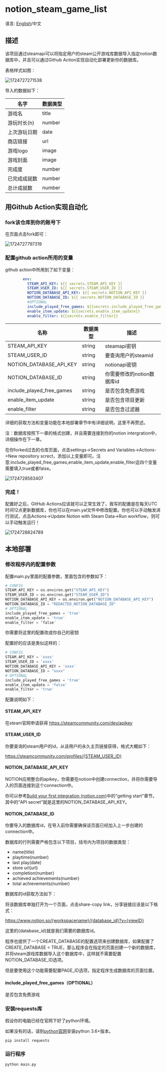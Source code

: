 # notion_steam_game_list

语言: [English](./README.md)/中文

## 描述

该项目通过steamapi可以将指定用户的steam公开游戏库数据导入指定notion数据库中，并且可以通过Github Action实现自动化部署更新你的数据库。

表格样式如图：

![1724727271538](./image/README_zh_cn/1724727271538.png)

导入的数据如下：

| 名字         | 数据类型 |
| ------------ | -------- |
| 游戏名       | title    |
| 游玩时长(h)  | number   |
| 上次游玩日期 | date     |
| 商店链接     | url      |
| 游戏logo     | image    |
| 游戏封面     | image    |
| 完成度       | number   |
| 已完成成就数 | number   |
| 总计成就数   | number   |

## 用Github Action实现自动化

### fork该仓库到你的账号下

在页面点击fork即可：

![1724727797319](./image/README_zh_cn/1724727797319.png)

### 配置github action所用的变量

github action中所用到了如下变量：

```yaml
        env:
          STEAM_API_KEY: ${{ secrets.STEAM_API_KEY }}
          STEAM_USER_ID: ${{ secrets.STEAM_USER_ID }}
          NOTION_DATABASE_API_KEY: ${{ secrets.NOTION_API_KEY }}
          NOTION_DATABASE_ID: ${{ secrets.NOTION_DATABASE_ID }}
          #OPTIONAL
          include_played_free_games: ${{secrets.include_played_free_games}}
          enable_item_update: ${{secrets.enable_item_update}}
          enable_filter: ${{secrets.enable_filter}}
```

| 名称                      | 数据类型 | 描述                       |
| ------------------------- | -------- | -------------------------- |
| STEAM_API_KEY             | string   | steamapi密钥               |
| STEAM_USER_ID             | string   | 要查询用户的steamid        |
| NOTION_DATABASE_API_KEY   | string   | notionapi密钥              |
| NOTION_DATABASE_ID        | string   | 你需要修改的notion数据库id |
| include_played_free_games | string   | 是否包含免费游戏           |
| enable_item_update        | string   | 是否包含项目更新           |
| enable_filter             | string   | 是否包含过滤器             |

详细的获取方法和变量功能在本地部署章节中有详细说明，这里不再赘述。

注：数据库按照下一章的格式创建，并且需要连接到你的notion intergration中，详细操作在下一章。

在你forked过去的仓库页面，点击settings->Secrets and Variables->Actions->New repository screct，添加以上变量即可。注意:include_played_free_games,enable_item_update,enable_filter这四个变量需要填入true或者false。

![1724728563407](./image/README_zh_cn/1724728563407.png)

### 完成！

配置好之后，GitHub Actions应该就可以正常生效了，我写的配置是在每天UTC时间12点更新数据库，你也可以在main.yal文件中修改配置。你也可以手动触发进行测试，点击Actions->Update Notion with Steam Data->Run workflow，则可以手动触发运行！

![1724728824789](./image/README_zh_cn/1724728824789.png)

## 本地部署

### 修改程序内的配置参数

配置main.py里面的配置参数，里面包含的参数如下：

```python
# CONFIG
STEAM_API_KEY = os.environ.get("STEAM_API_KEY")
STEAM_USER_ID = os.environ.get("STEAM_USER_ID")
NOTION_DATABASE_API_KEY = os.environ.get("NOTION_DATABASE_API_KEY")
NOTION_DATABASE_ID = "REDACTED_NOTION_DATABASE_ID"
# OPTIONAL
include_played_free_games = 'true'
enable_item_update = 'true'
enable_filter = ‘false'
```

你需要将这里的配置改成你自己的密钥

配置好的应该是类似这样的：

```python
# CONFIG
STEAM_API_KEY = 'xxxx'
STEAM_USER_ID = 'xxxx'
NOTION_DATABASE_API_KEY = 'xxxx'
NOTION_DATABASE_ID = "xxxx"
# OPTIONAL
include_played_free_games = 'true'
enable_item_update = 'false'
enable_filter = 'true'
```

配置说明如下：

#### STEAM_API_KEY

在steam官网申请获得 https://steamcommunity.com/dev/apikey

#### STEAM_USER_ID

你要查询的steam用户的id，从该用户的永久主页链接获得，格式大概如下：

https://steamcommunity.com/profiles/{STEAM_USER_ID}

#### NOTION_DATABASE_API_KEY

NOTION应用整合的apikey，你需要在notion中创建connection，并将你需要导入的页面连接到这个connection中。

你可以参考[Build your first integration (notion.com)](https://developers.notion.com/docs/create-a-notion-integration)中的“getting start”章节，其中的“API secret”就是这里的NOTION_DATABASE_API_KEY。

#### NOTION_DATABASE_ID

你要导入的数据库id，在导入前你需要确保该页面已经加入上一步创建的connection中。

数据库的行列需要严格包含以下项目，括号内为项目的数据类型：

- name(title)
- playtime(number)
- last play(date)
- store url(url)
- completion(number)
- achieved achievements(number)
- total achievements(number)

数据库的id获取方法如下：

将该数据库单独打开为一个页面，点击share-copy link，分享链接应该是以下格式：

https://www.notion.so/{workspacename}/{database_id}?v={viewID}

这里的{database_id}就是我们需要的数据库id。

程序也提供了一个CREATE_DATABASE的配置选项来创建数据库，如果配置了CREATE_DATABASE = TRUE，那么程序会在指定的页面创建一个新的数据库，并将steam游戏库数据导入这个数据库中，这样就不需要配置NOTION_DATABASE_ID选项。

但是要使用这个功能需要配置PAGE_ID选项，指定程序生成数据库的页面位置。

#### include_played_free_games（OPTIONAL）

是否包含免费游戏

### 安装requests库

假设你的电脑已经在官网下好了python环境。

如果没有的话，请到[python官网](http://www.python.org)安装python 3.6+版本。

```shell
pip install requests
```

### 运行程序

```
python main.py
```
